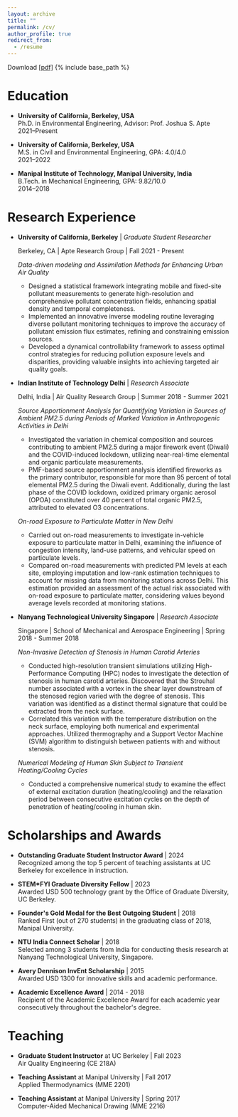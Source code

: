 ```yaml
---
layout: archive
title: ""
permalink: /cv/
author_profile: true
redirect_from:
  - /resume
---
```

Download [[pdf]](files/Chirag_CV.pdf)
{% include base_path %}

Education
======
- **University of California, Berkeley, USA**  
  Ph.D. in Environmental Engineering, Advisor: Prof. Joshua S. Apte  
  2021–Present

- **University of California, Berkeley, USA**  
  M.S. in Civil and Environmental Engineering, GPA: 4.0/4.0  
  2021–2022

- **Manipal Institute of Technology, Manipal University, India**   
  B.Tech. in Mechanical Engineering, GPA: 9.82/10.0  
  2014–2018


Research Experience
======
- **University of California, Berkeley** |
  _Graduate Student Researcher_
  
  Berkeley, CA | Apte Research Group | 
  Fall 2021 - Present

  *Data-driven modeling and Assimilation Methods for Enhancing Urban Air Quality*  
  - Designed a statistical framework integrating mobile and fixed-site pollutant measurements to generate high-resolution and comprehensive pollutant concentration fields, enhancing spatial density and temporal completeness.
  - Implemented an innovative inverse modeling routine leveraging diverse pollutant monitoring techniques to improve the accuracy of pollutant emission flux estimates, refining and constraining emission sources.
  - Developed a dynamical controllability framework to assess optimal control strategies for reducing pollution exposure levels and disparities, providing valuable insights into achieving targeted air quality goals.

- **Indian Institute of Technology Delhi** |
  _Research Associate_
  
  Delhi, India | Air Quality Research Group | 
  Summer 2018 - Summer 2021

  *Source Apportionment Analysis for Quantifying Variation in Sources of Ambient PM2.5 during Periods of Marked Variation in Anthropogenic Activities in Delhi*  
  - Investigated the variation in chemical composition and sources contributing to ambient PM2.5 during a major firework event (Diwali) and the COVID-induced lockdown, utilizing near-real-time elemental and organic particulate measurements.
  - PMF-based source apportionment analysis identified fireworks as the primary contributor, responsible for more than 95 percent of total elemental PM2.5 during the Diwali event. Additionally, during the last phase of the COVID lockdown, oxidized primary organic aerosol (OPOA) constituted over 40 percent of total organic PM2.5, attributed to elevated O3 concentrations.

  *On-road Exposure to Particulate Matter in New Delhi*  
  - Carried out on-road measurements to investigate in-vehicle exposure to particulate matter in Delhi, examining the influence of congestion intensity, land-use patterns, and vehicular speed on particulate levels.
  - Compared on-road measurements with predicted PM levels at each site, employing imputation and low-rank estimation techniques to account for missing data from monitoring stations across Delhi. This estimation provided an assessment of the actual risk associated with on-road exposure to particulate matter, considering values beyond average levels recorded at monitoring stations.

- **Nanyang Technological University Singapore** |
  _Research Associate_
  
  Singapore | School of Mechanical and Aerospace Engineering | 
  Spring 2018 - Summer 2018

  *Non-Invasive Detection of Stenosis in Human Carotid Arteries*  
  - Conducted high-resolution transient simulations utilizing High-Performance Computing (HPC) nodes to investigate the detection of stenosis in human carotid arteries. Discovered that the Strouhal number associated with a vortex in the shear layer downstream of the stenosed region varied with the degree of stenosis. This variation was identified as a distinct thermal signature that could be extracted from the neck surface.
  - Correlated this variation with the temperature distribution on the neck surface, employing both numerical and experimental approaches. Utilized thermography and a Support Vector Machine (SVM) algorithm to distinguish between patients with and without stenosis.

  *Numerical Modeling of Human Skin Subject to Transient Heating/Cooling Cycles*  
  - Conducted a comprehensive numerical study to examine the effect of external excitation duration (heating/cooling) and the relaxation period between consecutive excitation cycles on the depth of penetration of heating/cooling in human skin.
  
Scholarships and Awards
======

- **Outstanding Graduate Student Instructor Award** | 2024  
  Recognized among the top 5 percent of teaching assistants at UC Berkeley for excellence in instruction.

- **STEM*FYI Graduate Diversity Fellow** | 2023  
  Awarded USD 500 technology grant by the Office of Graduate Diversity, UC Berkeley.

- **Founder's Gold Medal for the Best Outgoing Student** | 2018  
  Ranked First (out of 270 students) in the graduating class of 2018, Manipal University.

- **NTU India Connect Scholar** | 2018  
  Selected among 3 students from India for conducting thesis research at Nanyang Technological University, Singapore.

- **Avery Dennison InvEnt Scholarship** | 2015  
  Awarded USD 1300 for innovative skills and academic performance.

- **Academic Excellence Award** | 2014 - 2018  
  Recipient of the Academic Excellence Award for each academic year consecutively throughout the bachelor's degree.

  
Teaching
======
 - **Graduate Student Instructor** at UC Berkeley | Fall 2023  
  Air Quality Engineering (CE 218A)

- **Teaching Assistant** at Manipal University | Fall 2017  
  Applied Thermodynamics (MME 2201)

- **Teaching Assistant** at Manipal University | Spring 2017  
  Computer-Aided Mechanical Drawing (MME 2216)
  
